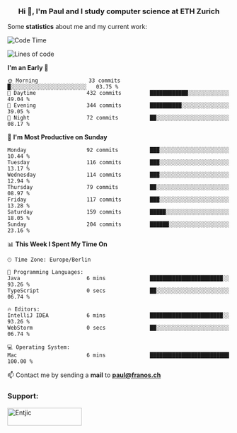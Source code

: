 <h3 align="center">Hi 👋, I'm Paul and I study computer science at ETH Zurich</h3>


Some **statistics** about me and my current work:

<!--START_SECTION:waka-->
![Code Time](http://img.shields.io/badge/Code%20Time-1%2C278%20hrs%2049%20mins-blue)

![Lines of code](https://img.shields.io/badge/From%20Hello%20World%20I%27ve%20Written-1.8%20million%20lines%20of%20code-blue)

**I'm an Early 🐤** 

```text
🌞 Morning                33 commits          █░░░░░░░░░░░░░░░░░░░░░░░░   03.75 % 
🌆 Daytime                432 commits         ████████████░░░░░░░░░░░░░   49.04 % 
🌃 Evening                344 commits         ██████████░░░░░░░░░░░░░░░   39.05 % 
🌙 Night                  72 commits          ██░░░░░░░░░░░░░░░░░░░░░░░   08.17 % 
```
📅 **I'm Most Productive on Sunday** 

```text
Monday                   92 commits          ███░░░░░░░░░░░░░░░░░░░░░░   10.44 % 
Tuesday                  116 commits         ███░░░░░░░░░░░░░░░░░░░░░░   13.17 % 
Wednesday                114 commits         ███░░░░░░░░░░░░░░░░░░░░░░   12.94 % 
Thursday                 79 commits          ██░░░░░░░░░░░░░░░░░░░░░░░   08.97 % 
Friday                   117 commits         ███░░░░░░░░░░░░░░░░░░░░░░   13.28 % 
Saturday                 159 commits         █████░░░░░░░░░░░░░░░░░░░░   18.05 % 
Sunday                   204 commits         ██████░░░░░░░░░░░░░░░░░░░   23.16 % 
```


📊 **This Week I Spent My Time On** 

```text
🕑︎ Time Zone: Europe/Berlin

💬 Programming Languages: 
Java                     6 mins              ███████████████████████░░   93.26 % 
TypeScript               0 secs              ██░░░░░░░░░░░░░░░░░░░░░░░   06.74 % 

🔥 Editors: 
IntelliJ IDEA            6 mins              ███████████████████████░░   93.26 % 
WebStorm                 0 secs              ██░░░░░░░░░░░░░░░░░░░░░░░   06.74 % 

💻 Operating System: 
Mac                      6 mins              █████████████████████████   100.00 % 
```


<!--END_SECTION:waka-->

📫 Contact me by sending a **mail** to **paul@franos.ch**

<h3 align="left">Support:</h3>
<p><a href="https://ko-fi.com/Entjic"> <img align="left" src="https://cdn.ko-fi.com/cdn/kofi3.png?v=3" height="40" width="168" alt="Entjic" /></a></p>
